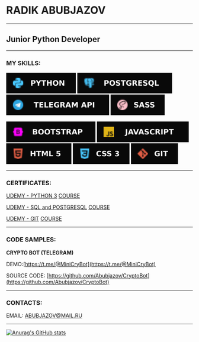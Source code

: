 # RADIK ABUBJAZOV
___

## Junior Python Developer
___

### MY SKILLS: 

![PYTHON 3](icons/Python.svg) ![POSTGTRESQL](icons/Postgresql.svg) ![TELEGRAM API](icons/TelegramAPI.svg) ![SASS](icons/SASS.svg)

![BOOTSTRAP](icons/BOOTSTRAP.svg) ![JAVASCRIPT](icons/JavaScript.svg) ![HTML](icons/HTML5.svg) ![CSS](icons/CSS3.svg) ![GIT](icons/GIT.svg)
___

### CERTIFICATES:

[UDEMY - PYTHON 3](https://www.udemy.com/certificate/UC-5d544e83-3130-42df-9857-1eb0be7f2ded/)
[COURSE](https://www.udemy.com/course/bestpython/)

[UDEMY - SQL and POSTGRESQL](https://www.udemy.com/certificate/UC-3fe34770-dab3-4771-ad1d-cb7b75b31871/)
[COURSE](https://www.udemy.com/course/bestpostgres/)

[UDEMY - GIT](https://www.udemy.com/certificate/UC-aa5f9c4d-6dc1-484f-8371-c42fe82c1ace/)
[COURSE](https://www.udemy.com/course/git-alishev/)
___

### CODE SAMPLES:

__CRYPTO BOT (TELEGRAM)__

DEMO:[https://t.me/@MiniCryBot](https://t.me/@MiniCryBot)

SOURCE CODE: [https://github.com/Abubjazov/CryptoBot](https://github.com/Abubjazov/CryptoBot)

___

### CONTACTS:

EMAIL: ABUBJAZOV@MAIL.RU
___
[![Anurag's GitHub stats](https://github-readme-stats.vercel.app/api?username=abubjazov&show_icons=true&theme=dark)](https://github.com/anuraghazra/github-readme-stats)
